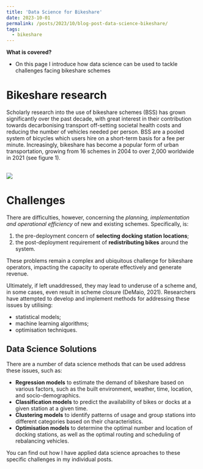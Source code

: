 ```yaml
---
title: 'Data Science for Bikeshare'
date: 2023-10-01
permalink: /posts/2023/10/blog-post-data-science-bikeshare/
tags:
  - bikeshare
---
```

**What is covered?**
- On this page I introduce how data science can be used to tackle challenges facing bikeshare schemes 

Bikeshare research
===
Scholarly research into the use of bikeshare schemes (BSS) has grown significantly over the past decade, with great interest in their contribution towards decarbonising transport  off-setting societal health costs  and reducing the number of vehicles needed per person. BSS are a pooled system of bicycles which users hire on a short-term basis for a fee per minute. Increasingly, bikeshare has become a popular form of urban transportation, growing from 16 schemes in 2004 to over 2,000 worldwide in 2021 (see figure 1).

<br/><img src='https://p91g.github.io/patrick-moore.github.io/images/2023-06-30 11_46_32-Microsoft Word - Meddin map mid-2022 report_FINAL.docx (2).png'>


Challenges
===
There are difficulties, however, concerning the _planning, implementation and operational efficiency_ of new and existing schemes. Specifically, is: 
1. the pre-deployment concern of **selecting docking station locations**;
2. the post-deployment requirement of **redistributing bikes** around the system.

These problems remain a complex and ubiquitous challenge for bikeshare operators, impacting the capacity to operate effectively and generate revenue. 

Ultimately, if left unaddressed, they may lead to underuse of a scheme and, in some cases, even result in scheme closure (DeMaio, 2021). Researchers have attempted to develop and implement methods for addressing these issues by utilising: 
- statistical models;
- machine learning algorithms;
- optimisation techniques. 

Data Science Solutions
---
There are a number of data science methods that can be used address these issues, such as:

- **Regression models** to estimate the demand of bikeshare based on various factors, such as the built environment, weather, time, location, and socio-demographics.
- **Classification models** to predict the availability of bikes or docks at a given station at a given time.
- **Clustering models** to identify patterns of usage and group stations into different categories based on their characteristics.
- **Optimisation models** to determine the optimal number and location of docking stations, as well as the optimal routing and scheduling of rebalancing vehicles. 

You can find out how I have applied data science aproaches to these specific challenges in my individual posts. 
